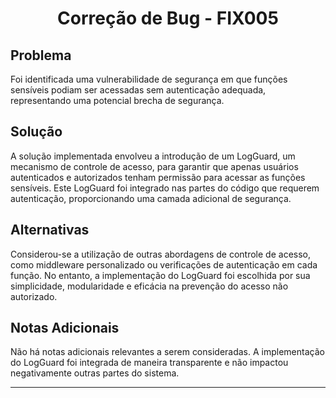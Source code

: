 <!-- Título Principal -->
<h1 align="center">Correção de Bug - FIX005</h1>

<!-- Seção do Problema -->
<h2>Problema</h2>

<p>
  Foi identificada uma vulnerabilidade de segurança em que funções sensíveis podiam ser acessadas sem autenticação adequada, representando uma potencial brecha de segurança.
</p>

<!-- Seção da Solução -->
<h2>Solução</h2>

<p>
  A solução implementada envolveu a introdução de um LogGuard, um mecanismo de controle de acesso, para garantir que apenas usuários autenticados e autorizados tenham permissão para acessar as funções sensíveis. Este LogGuard foi integrado nas partes do código que requerem autenticação, proporcionando uma camada adicional de segurança.
</p>

<!-- Seção de Alternativas Consideradas -->
<h2>Alternativas</h2>

<p>
  Considerou-se a utilização de outras abordagens de controle de acesso, como middleware personalizado ou verificações de autenticação em cada função. No entanto, a implementação do LogGuard foi escolhida por sua simplicidade, modularidade e eficácia na prevenção do acesso não autorizado.
</p>

<!-- Seção de Notas Adicionais -->
<h2>Notas Adicionais</h2>

<p>
  Não há notas adicionais relevantes a serem consideradas. A implementação do LogGuard foi integrada de maneira transparente e não impactou negativamente outras partes do sistema.
</p>

<hr>
